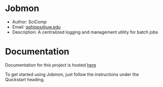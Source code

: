# Jobmon

- Author: SciComp
- Email: gphipps@uw.edu
- Description: A centralized logging and management utility for batch jobs

# Documentation

Documentation for this project is hosted [here](http://scicomp-docs.ihme.washington.edu/jobmon/current/index.html)

To get started using Jobmon, just follow the instructions under the Quickstart heading.

